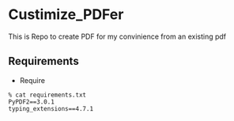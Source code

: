 # Custimize_PDFer

This is Repo to create PDF for my convinience from an existing pdf

## Requirements 
- Require
```
% cat requirements.txt 
PyPDF2==3.0.1
typing_extensions==4.7.1
```


